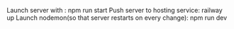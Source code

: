 Launch server with : npm run start
Push server to hosting service: railway up
Launch nodemon(so that server restarts on every change): npm run dev
